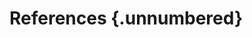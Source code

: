 # References {.unnumbered}

<!-- -->

[freertos]:        http://www.freertos.org
[linux]:           http://www.elinux.org
[vxworks]:         http://www.windriver.com/products/vxworks
[wince]:           http://www.microsoft.com/windowsembedded
[omap4460]:        http://www.ti.com/product/omap4460
[mpu9150]:         http://www.invensense.com/mems/gyro/mpu9150.html
[ov5640]:          http://www.ovt.com/products/sensor.php?id=93
[open]:            http://linux.die.net/man/2/open
[select]:          http://linux.die.net/man/2/select
[poll]:            http://linux.die.net/man/2/poll
[ioctl]:           http://linux.die.net/man/2/ioctl
[read]:            http://linux.die.net/man/2/read
[write]:           http://linux.die.net/man/2/write
[mmap]:            http://linux.die.net/man/2/mmap
[udev]:            http://linux.die.net/man/8/udev
[mknod]:           http://linux.die.net/man/1/mknod
[querycap]:        http://linuxtv.org/downloads/v4l-dvb-apis/vidioc-querycap.html
[gfmt]:            http://linuxtv.org/downloads/v4l-dvb-apis/vidioc-g-fmt.html
[reqbufs]:         http://linuxtv.org/downloads/v4l-dvb-apis/vidioc-reqbufs.html
[querybuf]:        http://linuxtv.org/downloads/v4l-dvb-apis/vidioc-querybuf.html
[qbuf]:            http://linuxtv.org/downloads/v4l-dvb-apis/vidioc-qbuf.html
[streamon]:        http://linuxtv.org/downloads/v4l-dvb-apis/vidioc-streamon.html
[linuxtv]:         http://linuxtv.org
[v4l2api]:         http://linuxtv.org/downloads/v4l-dvb-apis
[bt601]:           http://www.itu.int/rec/R-REC-BT.601/en
[gstreamer]:       http://gstreamer.freedesktop.org
[tiomap]:          https://launchpad.net/~tiomap-dev/+archive/omap-trunk
[libjpeg]:         http://www.libjpeg-turbo.org/
[stty]:            http://linux.die.net/man/1/stty
[socat]:           http://linux.die.net/man/1/socat
[nmea0183]:        http://www.nmea.org/content/nmea_standards/nmea_0183_v_410.asp
[sphtrig]:         http://mathworld.wolfram.com/SphericalTrigonometry.html
[wgs84]:           http://earth-info.nga.mil/GandG/publications/tr8350.2/wgs84fin.pdf

